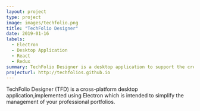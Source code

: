```yaml
---
layout: project
type: project
image: images/techfolio.png
title: "TechFolio Designer"
date: 2019-01-16
labels:
  - Electron
  - Desktop Application
  - React
  - Redux
summary: TechFolio Designer is a desktop application to support the creation and management of professional portfolios.
projecturl: http://techfolios.github.io
---
```

TechFolio Designer (TFD) is a cross-platform desktop
application,implemented using Electron which is intended
to simplify the management of your professional portfolios.
